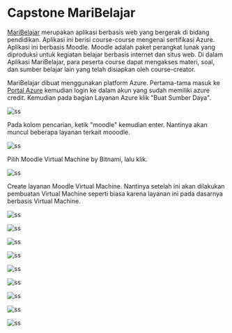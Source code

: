 # Capstone MariBelajar
[MariBelajar](http://maribelajarsite.southeastasia.cloudapp.azure.com/) merupakan aplikasi berbasis web yang bergerak di bidang pendidikan. Aplikasi ini berisi course-course mengenai sertifikasi Azure. Aplikasi ini berbasis Moodle. Moodle adalah paket perangkat lunak yang diproduksi untuk kegiatan belajar berbasis internet dan situs web. Di dalam Aplikasi MariBelajar, para peserta course dapat mengakses materi, soal, dan sumber belajar lain yang telah disiapkan oleh course-creator. 

MariBelajar dibuat menggunakan platform Azure. Pertama-tama masuk ke [Portal Azure](https://portal.azure.com/) kemudian login ke dalam akun yang sudah memiliki azure credit. Kemudian pada bagian Layanan Azure klik "Buat Sumber Daya".

![ss](/images/1.png)

Pada kolom pencarian, ketik "moodle" kemudian enter. Nantinya akan muncul beberapa layanan terkait mooodle.

![ss](/images/2.png)

Pilih Moodle Virtual Machine by Bitnami, lalu klik.

![ss](/images/3.png)

Create layanan Moodle Virtual Machine. Nantinya setelah ini akan dilakukan pembuatan Virtual Machine seperti biasa karena layanan ini pada dasarnya berbasis Virtual Machine.

![ss](/images/4.png)

![ss](/images/5.png)

![ss](/images/6.png)

![ss](/images/7.png)

![ss](/images/8.png)

![ss](/images/9.png)

![ss](/images/10.png)

![ss](/images/11.png)

![ss](/images/12.png)
